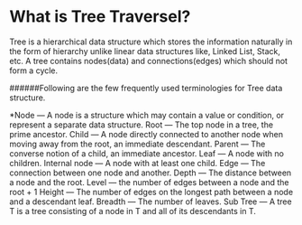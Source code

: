 # What is Tree Traversel?
Tree is a hierarchical data structure which stores the information naturally in the form of hierarchy unlike linear data structures like, Linked List, Stack, etc. A tree contains nodes(data) and connections(edges) which should not form a cycle.

######Following are the few frequently used terminologies for Tree data structure.

*Node — A node is a structure which may contain a value or condition, or represent a separate data structure.
Root — The top node in a tree, the prime ancestor.
Child — A node directly connected to another node when moving away from the root, an immediate descendant.
Parent — The converse notion of a child, an immediate ancestor.
Leaf — A node with no children.
Internal node — A node with at least one child.
Edge — The connection between one node and another.
Depth — The distance between a node and the root.
Level — the number of edges between a node and the root + 1
Height — The number of edges on the longest path between a node and a descendant leaf.
Breadth — The number of leaves.
Sub Tree — A tree T is a tree consisting of a node in T and all of its descendants in T.

